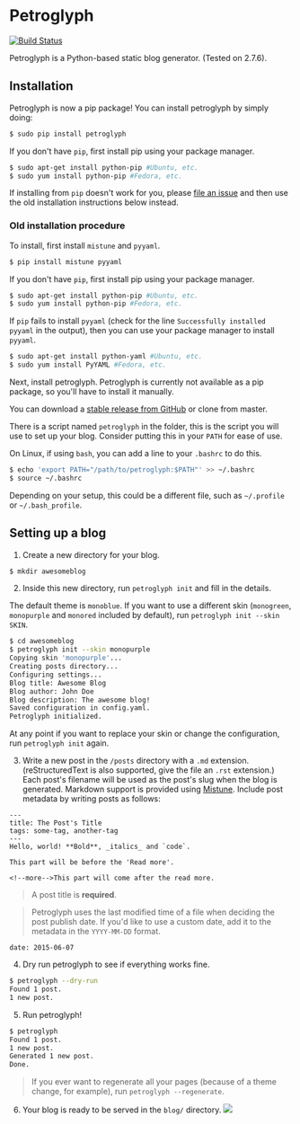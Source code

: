 Petroglyph
==========
[![Build Status](https://travis-ci.org/polybuildr/petroglyph.svg?branch=master)](https://travis-ci.org/polybuildr/petroglyph)

Petroglyph is a Python-based static blog generator. (Tested on 2.7.6).

## Installation

Petroglyph is now a pip package! You can install petroglyph by simply doing:
```bash
$ sudo pip install petroglyph
```

If you don't have `pip`, first install pip using your package manager.

```bash
$ sudo apt-get install python-pip #Ubuntu, etc.
$ sudo yum install python-pip #Fedora, etc.
```
If installing from `pip` doesn't work for you, please [file an issue](https://github.com/polybuildr/petroglyph/issues) and then use the old installation instructions below instead.

### Old installation procedure

To install, first install `mistune` and `pyyaml`.

```bash
$ pip install mistune pyyaml
```

If you don't have `pip`, first install pip using your package manager.

```bash
$ sudo apt-get install python-pip #Ubuntu, etc.
$ sudo yum install python-pip #Fedora, etc.
```

If `pip` fails to install `pyyaml` (check for the line `Successfully installed pyyaml` in the output), then you can use your package manager to install `pyyaml`.

```bash
$ sudo apt-get install python-yaml #Ubuntu, etc.
$ sudo yum install PyYAML #Fedora, etc.
```

Next, install petroglyph. Petroglyph is currently not available as a pip package, so you'll have to install it manually.

You can download a [stable release from GitHub](https://github.com/polybuildr/petroglyph/releases) or clone from master.

There is a script named `petroglyph` in the folder, this is the script you will use to set up your blog. Consider putting this in your `PATH` for ease of use.

On Linux, if using `bash`, you can add a line to your `.bashrc` to do this.

```bash
$ echo 'export PATH="/path/to/petroglyph:$PATH"' >> ~/.bashrc
$ source ~/.bashrc
```

Depending on your setup, this could be a different file, such as `~/.profile` or `~/.bash_profile`.

## Setting up a blog

1. Create a new directory for your blog.

  ```bash
  $ mkdir awesomeblog
  ```
2. Inside this new directory, run `petroglyph init` and fill in the details.

  The default theme is `monoblue`. If you want to use a different skin (`monogreen`, `monopurple` and `monored` included by default), run `petroglyph init --skin SKIN`.
  ```bash
  $ cd awesomeblog
  $ petroglyph init --skin monopurple
  Copying skin 'monopurple'...
  Creating posts directory...
  Configuring settings...
  Blog title: Awesome Blog
  Blog author: John Doe
  Blog description: The awesome blog!
  Saved configuration in config.yaml.
  Petroglyph initialized.
  ```
  At any point if you want to replace your skin or change the configuration, run `petroglyph init` again.

3. Write a new post in the `/posts` directory with a `.md` extension. (reStructuredText is also supported, give the file an `.rst` extension.) Each post's filename will be used as the post's slug when the blog is generated. Markdown support is provided using [Mistune](https://github.com/lepture/mistune). Include post metadata by writing posts as follows:

  ```
  ---
  title: The Post's Title
  tags: some-tag, another-tag
  ---
  Hello, world! **Bold**, _italics_ and `code`.

  This part will be before the 'Read more'.

  <!--more-->This part will come after the read more.
  ```
  > A post title is **required**.

  > Petroglyph uses the last modified time of a file when deciding the post publish date. If you'd like to use a custom date, add it to the metadata in the `YYYY-MM-DD` format.
  ```
  date: 2015-06-07
  ```
4. Dry run petroglyph to see if everything works fine.
  ```bash
  $ petroglyph --dry-run
  Found 1 post.
  1 new post.
  ```

5. Run petroglyph!
  ```bash
  $ petroglyph
  Found 1 post.
  1 new post.
  Generated 1 new post.
  Done.
  ```
  > If you ever want to regenerate all your pages (because of a theme change, for example), run `petroglyph --regenerate`.

6. Your blog is ready to be served in the `blog/` directory.
  ![](http://polybuildr.github.io/petroglyph/screenshot.gif)
